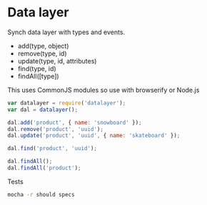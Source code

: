 # Data layer

Synch data layer with types and events.

- add(type, object)
- remove(type, id)
- update(type, id, attributes)
- find(type, id)
- findAll([type])

This uses CommonJS modules so use with browserify or Node.js

```js
var datalayer = require('datalayer');
var dal = datalayer();

dal.add('product', { name: 'snowboard' });
dal.remove('product', 'uuid');
dal.update('product', 'uuid', { name: 'skateboard' });

dal.find('product', 'uuid');

dal.findAll();
dal.findAll('product');
```

Tests

```sh
mocha -r should specs
```
